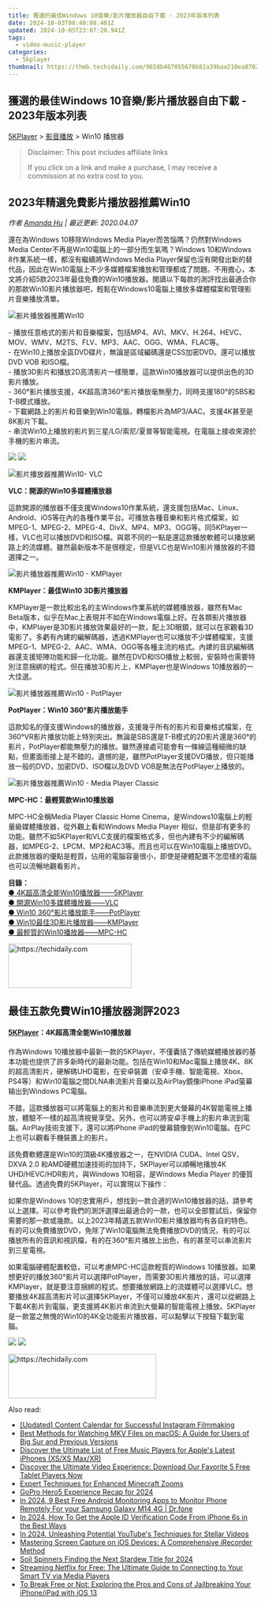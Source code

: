```yaml
---
title: 獲選的最佳Windows 10音樂/影片播放器自由下載 - 2023年版本列表
date: 2024-10-03T08:40:08.401Z
updated: 2024-10-05T23:07:20.941Z
tags:
  - video-music-player
categories:
  - 5kplayer
thumbnail: https://thmb.techidaily.com/9658b467055670b82a39baa210ea870282b123ee6ed50ee4c51fdd504d8349ee.jpg
---
```


## 獲選的最佳Windows 10音樂/影片播放器自由下載 - 2023年版本列表

[5KPlayer](https://tools.techidaily.com/5kplayer/products/) \> [影音播放](https://tools.techidaily.com/5kplayer/video-music-player/) \> Win10 播放器

>  Disclaimer: This post includes affiliate links
>
>  If you click on a link and make a purchase, I may receive a commission at no extra cost to you.
>

## 2023年精選免費影片播放器推薦Win10

 _作者 [Amanda Hu](https://www.quora.com/profile/Amanda-Hu-21) | 最近更新: 2020.04.07_

還在為Windows 10移除Windows Media Player而苦惱嗎？仍然對Windows Media Center不再是Win10電腦上的一部分而生氣嗎？Windows 10和Windows 8作業系統一樣，都沒有繼續將Windows Media Player保留也沒有開發出新的替代品，因此在Win10電腦上不少多媒體檔案播放和管理都成了問題。不用擔心，本文將介紹5款2023年最佳免費的Win10播放器。閱讀以下每款的測評找出最適合你的那款Win10影片播放器吧，輕鬆在Windows10電腦上播放多媒體檔案和管理影片音樂播放清單。

![影片播放器推薦Win10](https://www.5kplayer.com/video-music-player-zh/../video-music-player/img/5kplayer-icon-1202.png)

\- 播放任意格式的影片和音樂檔案，包括MP4、AVI、MKV、H.264、HEVC、MOV、WMV、M2TS、FLV、MP3、AAC、OGG、WMA、FLAC等。   
 \- 在Win10上播放全區DVD碟片，無論是區域編碼還是CSS加密DVD。還可以播放DVD VOB 和ISO檔。  
 \- 播放3D影片和播放2D高清影片一樣簡單，這款Win10播放器可以提供出色的3D影片播放。   
 \- 360°影片播放支援，4K超高清360°影片播放毫無壓力，同時支援180°的SBS和T-B模式播放。  
 \- 下載網路上的影片和音樂到Win10電腦，轉檔影片為MP3/AAC。支援4K甚至是8K影片下載。   
 \- 串流Win10上播放的影片到三星/LG/索尼/夏普等智能電視。在電腦上接收來源於手機的影片串流。

[![](https://www.5kplayer.com/video-music-player-zh/../button/freedownwhitewin-zh.png)](https://tools.techidaily.com/5kplayer/products/) [![](https://www.5kplayer.com/video-music-player-zh/../button/freedownwhitemac-zh.png)](https://tools.techidaily.com/5kplayer/products/) 

![影片播放器推薦Win10- VLC](https://www.5kplayer.com/video-music-player-zh/../video-music-player/img/vlc-streamer-icon-zjy-0304002.jpg)

**VLC：開源的Win10多媒體播放器** 

這款開源的播放器不僅支援Windows10作業系統，還支援包括Mac、Linux、Android、iOS等在內的各種作業平台。可播放各種音樂和影片格式檔案，如MPEG-1、MPEG-2、MPEG-4、DivX、MP4、MP3、OGG等。同5KPlayer一樣，VLC也可以播放DVD和ISO檔。與眾不同的一點是還這款播放軟體可以播放網路上的流媒體。雖然最新版本不是很穩定，但是VLC也是Win10影片播放器的不錯選擇之一。

![影片播放器推薦Win10 - KMPlayer](https://www.5kplayer.com/video-music-player-zh/../video-music-player/img/km-player.jpg) 

**KMPlayer：最佳Win10 3D影片播放器** 

KMPlayer是一款比較出名的主Windows作業系統的媒體播放器，雖然有Mac Beta版本，似乎在Mac上表現并不如在Windows電腦上好。在各類影片播放器中，KMPlayer是3D影片播放效果最好的一款，配上3D眼鏡，就可以在家觀看3D電影了。多虧有內建的編解碼器，透過KMPlayer也可以播放不少媒體檔案，支援MPEG-1、MPEG-2、AAC、WMA、OGG等各種主流的格式。內建的音訊編解碼器還支援矩陣功能和歸一化功能。雖然在DVD和ISO播放上較弱，安裝時也需要特別注意捆綁的程式。但在播放3D影片上，KMPlayer也是Windows 10播放器的一大佳選。

![影片播放器推薦Win10 - PotPlayer](https://www.5kplayer.com/video-music-player-zh/../video-music-player/img/5kp-potplayer-windows-10-zjy-001.png) 

**PotPlayer：Win10 360°影片播放能手** 

這款知名的僅支援Windows的播放器，支援幾乎所有的影片和音樂格式檔案，在360°VR影片播放功能上特別突出。無論是SBS還是T-B模式的2D影片還是360°的影片，PotPlayer都能無壓力的播放。雖然連接處可能會有一條線這種細微的缺點，但畫面銜接上是不錯的。遺憾的是，雖然PotPlayer支援DVD播放，但只能播放一般的DVD，加密DVD、ISO檔以及DVD VOB是無法在PotPlayer上播放的。

![影片播放器推薦Win10 - Media Player Classic](https://www.5kplayer.com/video-music-player-zh/../video-music-player/img/media-player-classic.png) 

**MPC-HC：最輕質款Win10播放器** 

MPC-HC全稱Media Player Classic Home Cinema，是Windows10電腦上的輕量級媒體播放器，從外觀上看和Windows Media Player 相似，但是卻有更多的功能。雖然不如5KPlayer和VLC支援的檔案格式多，但也內建有不少的編解碼器，如MPEG-2、LPCM、MP2和AC3等。而且也可以在Win10電腦上播放DVD。此款播放器的優點是輕質，佔用的電腦容量很小，即使是硬體配置不怎麼樣的電腦也可以流暢地觀看影片。 

**目錄：**  
[● 4K超高清全能Win10播放器——5KPlayer](https://tools.techidaily.com/5kplayer/video-music-player/)  
[● 開源Win10多媒體播放器——VLC](https://tools.techidaily.com/5kplayer/video-music-player/)  
[● Win10 360°影片播放能手——PotPlayer](https://tools.techidaily.com/5kplayer/video-music-player/)   
[● Win10最佳3D影片播放器——KMPlayer](https://tools.techidaily.com/5kplayer/video-music-player/)  
[● 最輕質的Win10播放器——MPC-HC](https://tools.techidaily.com/5kplayer/video-music-player/) 

<!-- affiliate ads begin -->
<a href="https://review-au.sjv.io/c/5597632/2098705/14409" target="_top" id="2098705">
  <img src="//a.impactradius-go.com/display-ad/14409-2098705" border="0" alt="https://techidaily.com" width="250" height="90"/>
</a>
<img height="0" width="0" src="https://review-au.sjv.io/i/5597632/2098705/14409" style="position:absolute;visibility:hidden;" border="0" />
<!-- affiliate ads end -->

## 最佳五款免費Win10播放器測評2023

#### **[5KPlayer](https://tools.techidaily.com/5kplayer/products/)：4K超高清全能Win10播放器**

作為Windows 10播放器中最新一款的5KPlayer，不僅囊括了傳統媒體播放器的基本功能也提供了許多新時代的最新功能。包括在Win10和Mac電腦上播放4K、8K的超高清影片，硬解碼UHD電影，在安卓裝置（安卓手機、智能電視、Xbox、PS4等）和Win10電腦之間DLNA串流影片音樂以及AirPlay鏡像iPhone iPad萤幕输出到Windows PC電腦。

不錯，這款播放器可以將電腦上的影片和音樂串流到更大螢幕的4K智能電視上播放，體驗不一樣的超高清視覺享受。另外，也可以將安卓手機上的影片串流到電腦。AirPlay技術支援下，還可以將iPhone iPad的螢幕鏡像到Win10電腦。在PC上也可以觀看手機裝置上的影片。

該免費軟體還是Win10的頂級4K播放器之一，在NVIDIA CUDA、Intel QSV、DXVA 2.0 和AMD硬體加速技術的加持下，5KPlayer可以順暢地播放4K UHD/HEVC/HDR影片。與Windows 10相容，是Windows Media Player 的優質替代品。透過免費的5KPlayer，可以實現以下操作：

如果你是Windows 10的忠實用戶，想找到一款合適的Win10播放器的話，請參考以上選擇。可以參考我們的測評選擇出最適合的一款，也可以全部嘗試后，保留你需要的那一款或幾款。以上2023年精選五款Win10影片播放器均有各自的特色。有的可以免費播放DVD，免除了Win10電腦無法免費播放DVD的情況，有的可以播放所有的音訊和視訊檔，有的在360°影片播放上出色，有的甚至可以串流影片到三星電視。

如果電腦硬體配置較低，可以考慮MPC-HC這款輕質的Windows 10播放器。如果想更好的播放360°影片可以選擇PotPlayer，而需要3D影片播放的話，可以選擇KMPlayer，就是要注意捆綁的程式。想要播放網路上的流媒體可以選擇VLC。想要播放4K超高清影片可以選擇5KPlayer，不僅可以播放4K影片，還可以從網路上下載4K影片到電腦，更支援將4K影片串流到大螢幕的智能電視上播放。5KPlayer是一款當之無愧的Win10的4K全功能影片播放器，可以點擊以下按鈕下載到電腦。

[![](https://www.5kplayer.com/video-music-player-zh/../button/freedownwhitewin-zh.png)](https://tools.techidaily.com/5kplayer/products/) [![](https://www.5kplayer.com/video-music-player-zh/../button/freedownwhitemac-zh.png)](https://tools.techidaily.com/5kplayer/products/)

<!-- affiliate ads begin -->
<a href="https://aligracehair.sjv.io/c/5597632/1972665/19272" target="_top" id="1972665">
  <img src="//a.impactradius-go.com/display-ad/19272-1972665" border="0" alt="https://techidaily.com" width="300" height="90"/>
</a>
<img height="0" width="0" src="https://aligracehair.sjv.io/i/5597632/1972665/19272" style="position:absolute;visibility:hidden;" border="0" />
<!-- affiliate ads end -->

<ins class="adsbygoogle"
     style="display:block"
     data-ad-format="autorelaxed"
     data-ad-client="ca-pub-7571918770474297"
     data-ad-slot="1223367746"></ins>

<ins class="adsbygoogle"
     style="display:block"
     data-ad-client="ca-pub-7571918770474297"
     data-ad-slot="8358498916"
     data-ad-format="auto"
     data-full-width-responsive="true"></ins>

<span class="atpl-alsoreadstyle">Also read:</span>
<div><ul>
<li><a href="https://extra-hints.techidaily.com/updated-content-calendar-for-successful-instagram-filmmaking/"><u>[Updated] Content Calendar for Successful Instagram Filmmaking</u></a></li>
<li><a href="https://media-tips.techidaily.com/best-methods-for-watching-mkv-files-on-macos-a-guide-for-users-of-big-sur-and-previous-versions/"><u>Best Methods for Watching MKV Files on macOS: A Guide for Users of Big Sur and Previous Versions</u></a></li>
<li><a href="https://media-tips.techidaily.com/discover-the-ultimate-list-of-free-music-players-for-apples-latest-iphones-xsxs-maxxr/"><u>Discover the Ultimate List of Free Music Players for Apple's Latest iPhones (XS/XS Max/XR)</u></a></li>
<li><a href="https://media-tips.techidaily.com/discover-the-ultimate-video-experience-download-our-favorite-5-free-tablet-players-now/"><u>Discover the Ultimate Video Experience: Download Our Favorite 5 Free Tablet Players Now</u></a></li>
<li><a href="https://extra-resources.techidaily.com/expert-techniques-for-enhanced-minecraft-zooms/"><u>Expert Techniques for Enhanced Minecraft Zooms</u></a></li>
<li><a href="https://some-knowledge.techidaily.com/gopro-hero5-experience-recap-for-2024/"><u>GoPro Hero5 Experience Recap for 2024</u></a></li>
<li><a href="https://android-location.techidaily.com/in-2024-9-best-free-android-monitoring-apps-to-monitor-phone-remotely-for-your-samsung-galaxy-m14-4g-drfone-by-drfone-virtual/"><u>In 2024, 9 Best Free Android Monitoring Apps to Monitor Phone Remotely For your Samsung Galaxy M14 4G | Dr.fone</u></a></li>
<li><a href="https://apple-account.techidaily.com/in-2024-how-to-get-the-apple-id-verification-code-from-iphone-6s-in-the-best-ways-by-drfone-ios/"><u>In 2024, How To Get the Apple ID Verification Code From iPhone 6s in the Best Ways</u></a></li>
<li><a href="https://youtube-stream.techidaily.com/in-2024-unleashing-potential-youtubes-techniques-for-stellar-videos/"><u>In 2024, Unleashing Potential YouTube's Techniques for Stellar Videos</u></a></li>
<li><a href="https://tech-renaissance.techidaily.com/mastering-screen-capture-on-ios-devices-a-comprehensive-irecorder-method/"><u>Mastering Screen Capture on iOS Devices: A Comprehensive iRecorder Method</u></a></li>
<li><a href="https://desktop-recording.techidaily.com/soil-spinners-finding-the-next-stardew-title-for-2024/"><u>Soil Spinners Finding the Next Stardew Title for 2024</u></a></li>
<li><a href="https://media-tips.techidaily.com/streaming-netflix-for-free-the-ultimate-guide-to-connecting-to-your-smart-tv-via-media-players/"><u>Streaming Netflix for Free: The Ultimate Guide to Connecting to Your Smart TV via Media Players</u></a></li>
<li><a href="https://media-tips.techidaily.com/to-break-free-or-not-exploring-the-pros-and-cons-of-jailbreaking-your-iphoneipad-with-ios-13/"><u>To Break Free or Not: Exploring the Pros and Cons of Jailbreaking Your iPhone/iPad with iOS 13</u></a></li>
</ul></div>

